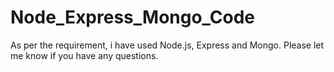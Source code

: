 # Node_Express_Mongo_Code
As per the requirement, i have used Node.js, Express and Mongo. Please let me know if you have any questions.
